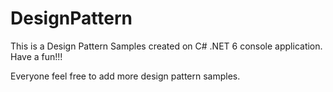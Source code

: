 # DesignPattern
This is a Design Pattern Samples created on C# .NET 6 console application. Have a fun!!!

Everyone feel free to add more design pattern samples.

